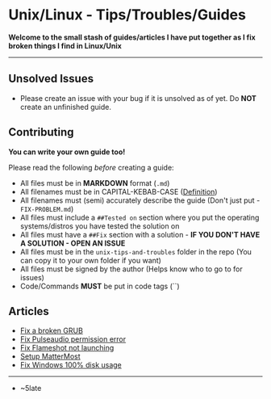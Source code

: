 # Unix/Linux - Tips/Troubles/Guides

**Welcome to the small stash of guides/articles I have put together as I fix broken things I find in Linux/Unix**

---

## Unsolved Issues

- Please create an issue with your bug if it is unsolved as of yet. Do **NOT** create an unfinished guide.

## Contributing

**You can write your own guide too!**

Please read the following *before* creating a guide:

- All files must be in **MARKDOWN** format (``.md``)
- All filenames must be in CAPITAL-KEBAB-CASE ([Definition](https://www.theserverside.com/definition/Kebab-case))
- All filenames must (semi) accurately describe the guide (Don't just put - ``FIX-PROBLEM.md``)
- All files must include a ``##Tested on`` section where you put the operating systems/distros you have tested the solution on
- All files must have a ``##Fix`` section with a solution - **IF YOU DON'T HAVE A SOLUTION - OPEN AN ISSUE**
- All files must be in the ``unix-tips-and-troubles`` folder in the repo (You can copy it to your own folder if you want)
- All files must be signed by the author (Helps know who to go to for issues)
- Code/Commands **MUST** be put in code tags (``)

## Articles

- [Fix a broken GRUB](./FIX-BROKEN-GRUB.md)
- [Fix Pulseaudio permission error](./FIX-PULSEAUDIO-PERMISSIONS.md)
- [Fix Flameshot not launching](./FLAMESHOT-DO-NOT-WORK.md)
- [Setup MatterMost](./SET-UP-MATTERMOST.md)
- [Fix Windows 100% disk usage](./FIX-WINDOWS-100-DISK-USAGE.md)

--- 

- ~5late